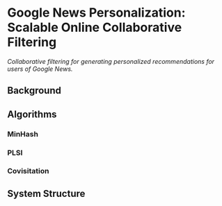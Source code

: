 # Google News Personalization: Scalable Online Collaborative Filtering

*Collaborative filtering for generating personalized recommendations for users of Google News.*

## Background



## Algorithms

### MinHash



### PLSI



### Covisitation



## System Structure


